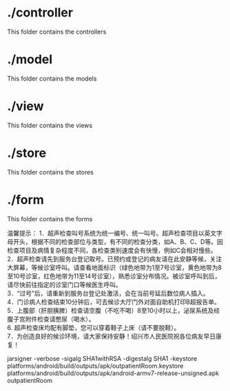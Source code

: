 # ./controller

This folder contains the controllers

# ./model

This folder contains the models

# ./view

This folder contains the views

# ./store

This folder contains the stores

# ./form

This folder contains the forms


温馨提示：
1．超声检查叫号系统为统一编号、统一叫号。超声检查项目以英文字母开头，根据不同的检查部位与类型，有不同的检查分类，如A、B、C、D等。因检查项目及病情复杂程度不同，各检查类别速度会有快慢，例如C会相对慢些。<br>
2．超声检查请先到服务台登记取号。已预约或登记的病友请在此安静等候，关注大屏幕，等候诊室呼叫。请查看地面标识（绿色地带为1至7号诊室，黄色地带为8至10号诊室，红色地带为11至14号诊室），熟悉诊室分布情况。被诊室呼叫到后，请尽快前往指定的诊室门口等候医生呼叫。<br>
3．“过号”后，请重新到服务台登记处激活，会在当前号延后数位病人插入。<br>
4．门诊病人检查结束10分钟后，可去候诊大厅门外对面自助机打印B超报告单。<br>
5．上腹部（肝胆胰脾）检查请空腹（不吃不喝）8至10小时以上，泌尿系统及经腹子宫附件检查请憋尿（喝水）。<br>
6. 超声检查床均配有脚垫，您可以穿着鞋子上床（请不要脱鞋）。<br>
7．为创造良好的候诊环境，请大家保持安静！绍兴市人民医院祝各位病友早日康复！

jarsigner -verbose -sigalg SHA1withRSA -digestalg SHA1 -keystore platforms/android/build/outputs/apk/outpatientRoom.keystore platforms/android/build/outputs/apk/android-armv7-release-unsigned.apk outpatientRoom